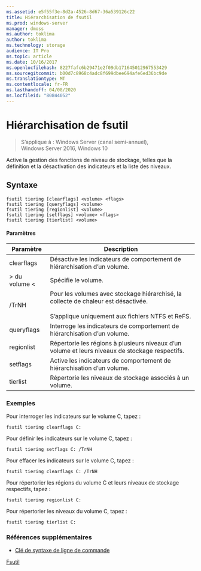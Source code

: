 ```yaml
---
ms.assetid: e5f55f3e-8d2a-4526-8d67-36a539126c22
title: Hiérarchisation de fsutil
ms.prod: windows-server
manager: dmoss
ms.author: toklima
author: toklima
ms.technology: storage
audience: IT Pro
ms.topic: article
ms.date: 10/16/2017
ms.openlocfilehash: 8227fafc6b29471e2f09db171645012967553429
ms.sourcegitcommit: b00d7c8968c4adc8f699dbee694afe6ed36bc9de
ms.translationtype: MT
ms.contentlocale: fr-FR
ms.lasthandoff: 04/08/2020
ms.locfileid: "80844052"
---
```

# <a name="fsutil-tiering"></a>Hiérarchisation de fsutil
>S’applique à : Windows Server (canal semi-annuel), Windows Server 2016, Windows 10

Active la gestion des fonctions de niveau de stockage, telles que la définition et la désactivation des indicateurs et la liste des niveaux.

## <a name="syntax"></a>Syntaxe

```
fsutil tiering [clearflags] <volume> <flags>
fsutil tiering [queryflags] <volume>
fsutil tiering [regionlist] <volume>
fsutil tiering [setflags] <volume> <flags>
fsutil tiering [tierlist] <volume>
```

#### <a name="parameters"></a>Paramètres

|Paramètre|Description|
|-------------|---------------|
|clearflags|Désactive les indicateurs de comportement de hiérarchisation d’un volume.|
|> du volume \<|Spécifie le volume.|
|/TrNH|Pour les volumes avec stockage hiérarchisé, la collecte de chaleur est désactivée.<br /><br>S’applique uniquement aux fichiers NTFS et ReFS.|
|queryflags|Interroge les indicateurs de comportement de hiérarchisation d’un volume.|
|regionlist|Répertorie les régions à plusieurs niveaux d’un volume et leurs niveaux de stockage respectifs.|
|setflags|Active les indicateurs de comportement de hiérarchisation d’un volume.|
|tierlist|Répertorie les niveaux de stockage associés à un volume.|


### <a name="examples"></a>Exemples

Pour interroger les indicateurs sur le volume C, tapez :

```
fsutil tiering clearflags C:
```

Pour définir les indicateurs sur le volume C, tapez :

```
fsutil tiering setflags C: /TrNH
```

Pour effacer les indicateurs sur le volume C, tapez :

```
fsutil tiering clearflags C: /TrNH
```

Pour répertorier les régions du volume C et leurs niveaux de stockage respectifs, tapez :

```
fsutil tiering regionlist C:
```

Pour répertorier les niveaux du volume C, tapez :

```
fsutil tiering tierlist C:
```



### <a name="additional-references"></a>Références supplémentaires
- [Clé de syntaxe de ligne de commande](command-line-syntax-key.md)

[Fsutil](Fsutil.md)

